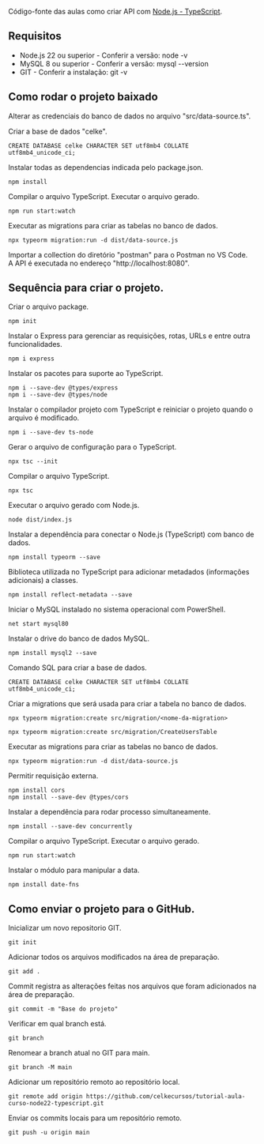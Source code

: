 Código-fonte das aulas como criar API com [Node.js - TypeScript](https://www.youtube.com/watch?v=sDvr_KVJzwE&list=PLmY5AEiqDWwAY8AyeNy1zv-n4LEdGz1iE).<br>

## Requisitos

* Node.js 22 ou superior - Conferir a versão: node -v
* MySQL 8 ou superior - Conferir a versão: mysql --version
* GIT - Conferir a instalação: git -v

## Como rodar o projeto baixado

Alterar as credenciais do banco de dados no arquivo "src/data-source.ts".

Criar a base de dados "celke".
```
CREATE DATABASE celke CHARACTER SET utf8mb4 COLLATE utf8mb4_unicode_ci;
```

Instalar todas as dependencias indicada pelo package.json.
```
npm install
```

Compilar o arquivo TypeScript. Executar o arquivo gerado.
```
npm run start:watch
```

Executar as migrations para criar as tabelas no banco de dados.
```
npx typeorm migration:run -d dist/data-source.js
```

Importar a collection do diretório "postman" para o Postman no VS Code.<br>
A API é executada no endereço "http://localhost:8080".<br>

## Sequência para criar o projeto.

Criar o arquivo package.
```
npm init
```

Instalar o Express para gerenciar as requisições, rotas, URLs e entre outra funcionalidades.
```
npm i express
```

Instalar os pacotes para suporte ao TypeScript.
```
npm i --save-dev @types/express
npm i --save-dev @types/node
```

Instalar o compilador projeto com TypeScript e reiniciar o projeto quando o arquivo é modificado.
```
npm i --save-dev ts-node
```

Gerar o arquivo de configuração para o TypeScript.
```
npx tsc --init
```

Compilar o arquivo TypeScript.
```
npx tsc
```

Executar o arquivo gerado com Node.js.
```
node dist/index.js
```

Instalar a dependência para conectar o Node.js (TypeScript) com banco de dados.
```
npm install typeorm --save
```

Biblioteca utilizada no TypeScript para adicionar metadados (informações adicionais) a classes.
```
npm install reflect-metadata --save
```

Iniciar o MySQL instalado no sistema operacional com PowerShell.
```
net start mysql80
```

Instalar o drive do banco de dados MySQL.
```
npm install mysql2 --save
```

Comando SQL para criar a base de dados.
```
CREATE DATABASE celke CHARACTER SET utf8mb4 COLLATE utf8mb4_unicode_ci;
```

Criar a migrations que será usada para criar a tabela no banco de dados.
```
npx typeorm migration:create src/migration/<nome-da-migration>
```
```
npx typeorm migration:create src/migration/CreateUsersTable
```

Executar as migrations para criar as tabelas no banco de dados.
```
npx typeorm migration:run -d dist/data-source.js
```

Permitir requisição externa.
```
npm install cors
npm install --save-dev @types/cors
```

Instalar a dependência para rodar processo simultaneamente.
```
npm install --save-dev concurrently
```

Compilar o arquivo TypeScript. Executar o arquivo gerado.
```
npm run start:watch
```

Instalar o módulo para manipular a data.
```
npm install date-fns
```

## Como enviar o projeto para o GitHub.

Inicializar um novo repositorio GIT.
```
git init
```

Adicionar todos os arquivos modificados na área de preparação.
```
git add .
```

Commit registra as alterações feitas nos arquivos que foram adicionados na área de preparação.
```
git commit -m "Base do projeto"
```

Verificar em qual branch está.
```
git branch
```

Renomear a branch atual no GIT para main.
```
git branch -M main
```

Adicionar um repositório remoto ao repositório local.
```
git remote add origin https://github.com/celkecursos/tutorial-aula-curso-node22-typescript.git
```

Enviar os commits locais para um repositório remoto.
```
git push -u origin main
```
